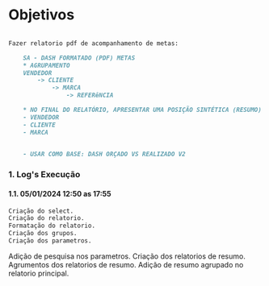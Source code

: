 # Objetivos
```markdown

Fazer relatorio pdf de acompanhamento de metas:

	SA - DASH FORMATADO (PDF) METAS
	* AGRUPAMENTO
	VENDEDOR
		-> CLIENTE
			-> MARCA
				-> REFERêNCIA

	* NO FINAL DO RELATÓRIO, APRESENTAR UMA POSIÇÃO SINTÉTICA (RESUMO)
	- VENDEDOR
	- CLIENTE
	- MARCA


	- USAR COMO BASE: DASH ORÇADO VS REALIZADO V2
```
     
### 1. Log's Execução
#### 1.1. 05/01/2024 12:50 as 17:55
```markdown
Criação do select.
Criação do relatorio.
Formatação do relatorio.
Criação dos grupos.
Criação dos parametros.

```

Adição de pesquisa nos parametros.
Criação dos relatorios de resumo.
Agrumentos dos relatorios de resumo.
Adição de resumo agrupado no relatorio principal.

